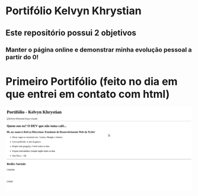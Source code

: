 # Portifólio Kelvyn Khrystian
## Este repositório possui 2 objetivos
### Manter o página online e demonstrar minha evolução pessoal a partir do 0!

# Primeiro Portifólio (feito no dia em que entrei em contato com html)

![primeiro-port](./README/01.png)

